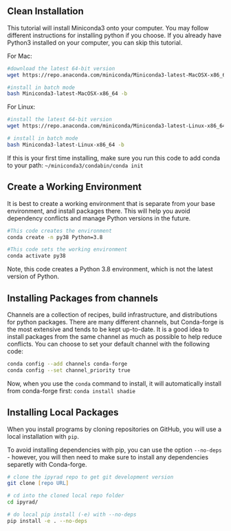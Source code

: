 ## Clean Installation
This tutorial will install Miniconda3 onto your computer. You may follow different instructions for installing python if you choose. If you already have Python3 installed on your computer, you can skip this tutorial. 

For Mac:
```zsh
#download the latest 64-bit version
wget https://repo.anaconda.com/miniconda/Miniconda3-latest-MacOSX-x86_64.sh

#install in batch mode
bash Miniconda3-latest-MacOSX-x86_64 -b 
```

For Linux:
```bash
#install the latest 64-bit version
wget https://repo.anaconda.com/miniconda/Miniconda3-latest-Linux-x86_64.sh
```

```bash
# install in batch mode
bash Miniconda3-latest-Linux-x86_64 -b 
```


If this is your first time installing, make sure you run this code to add conda to your path:
`~/miniconda3/condabin/conda init`


## Create a Working Environment
It is best to create a working environment that is separate from your base environment, and install packages there. This will help you avoid dependency conflicts and manage Python versions in the future. 

```zsh
#This code creates the environment
conda create -n py38 Python=3.8

#This code sets the working environment
conda activate py38
```
Note, this code creates a Python 3.8 environment, which is not the latest version of Python. 

## Installing Packages from channels
Channels are a collection of recipes, build infrastructure, and distributions for python packages. There are many different channels, but Conda-forge is the most extensive and tends to be kept up-to-date. It is a good idea to install packages from the same channel as much as possible to help reduce conflicts. You can choose to set your default channel with the following code: 
```bash
conda config --add channels conda-forge
conda config --set channel_priority true
```

Now, when you use the `conda` command to install, it will automatically install from conda-forge first:
`conda install shadie`

## Installing Local Packages
When you install programs by cloning repositories on GitHub, you will use a local installation with `pip`.

To avoid installing dependencies with pip, you can use the option `--no-deps` - however, you will then need to make sure to install any dependencies separetly with Conda-forge. 

```zsh
# clone the ipyrad repo to get git development version
git clone [repo URL]

# cd into the cloned local repo folder
cd ipyrad/

# do local pip install (-e) with --no-deps 
pip install -e . --no-deps
```